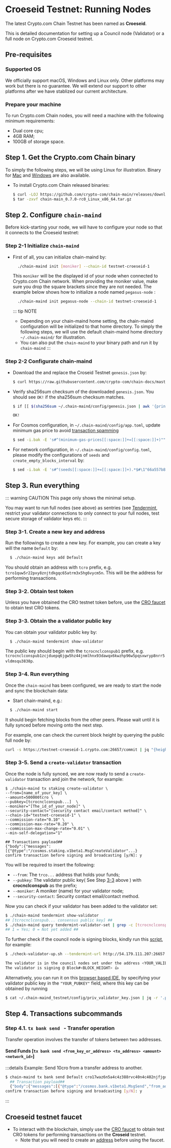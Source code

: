 # Croeseid Testnet: Running Nodes

The latest Crypto.com Chain Testnet has been named as **Croeseid**.

This is detailed documentation for setting up a Council node (Validator) or a full node on Crypto.com Croeseid testnet.

## Pre-requisites

### Supported OS

We officially support macOS, Windows and Linux only. Other platforms may work but there is no guarantee. We will extend our support to other platforms after we have stablized our current architecture.

### Prepare your machine

To run Crypto.com Chain nodes, you will need a machine with the following minimum requirements:

- Dual core cpu;
- 4GB RAM;
- 100GB of storage space.

## Step 1. Get the Crypto.com Chain binary

To simply the following steps, we will be using Linux for illustration. Binary for
[Mac](https://github.com/crypto-com/chain-main/releases/download/v0.7.0-rc0/chain-main_0.7.0-rc0_Darwin_x86_64.tar.gz) and [Windows](https://github.com/crypto-com/chain-main/releases/download/v0.7.0-rc0/chain-main_0.7.0-rc0_Windows_x86_64.zip) are also available.

- To install Crypto.com Chain released binaries:

  ```bash
  $ curl -LOJ https://github.com/crypto-com/chain-main/releases/download/v0.7.0-rc0/chain-main_0.7.0-rc0_Linux_x86_64.tar.gz
  $ tar -zxvf chain-main_0.7.0-rc0_Linux_x86_64.tar.gz
  ```

## Step 2. Configure `chain-maind`

Before kick-starting your node, we will have to configure your node so that it connects to the Croeseid testnet:

### Step 2-1 Initialize `chain-maind`

- First of all, you can initialize chain-maind by:

  ```bash
    ./chain-maind init [moniker] --chain-id testnet-croeseid-1
  ```

  This `moniker` will be the displayed id of your node when connected to Crypto.com Chain network.
  When providing the moniker value, make sure you drop the square brackets since they are not needed.
  The example below shows how to initialize a node named `pegasus-node` :
  
    ```bash
      ./chain-maind init pegasus-node --chain-id testnet-croeseid-1
    ```

  ::: tip NOTE

  - Depending on your chain-maind home setting, the chain-maind configuration will be initialized to that home directory. To simply the following steps, we will use the default chain-maind home directory `~/.chain-maind/` for illustration.
  - You can also put the `chain-maind` to your binary path and run it by `chain-maind`
    :::

### Step 2-2 Configurate chain-maind

- Download the and replace the Croseid Testnet `genesis.json` by:

  ```bash
  $ curl https://raw.githubusercontent.com/crypto-com/chain-docs/master/docs/getting-started/assets/genesis_file/testnet-croeseid-1/genesis.json > ~/.chain-maind/config/genesis.json
  ```

- Verify sha256sum checksum of the downloaded `genesis.json`. You should see `OK!` if the sha256sum checksum matches.

  ```bash
  $ if [[ $(sha256sum ~/.chain-maind/config/genesis.json | awk '{print $1}') = "55de3738cf6a429d19e234e59e81141af2f0dfa24906d22b949728023c1af382" ]] then echo "OK"; else echo "MISMATCHED"; fi;

  OK!
  ```

- For Cosmos configuration, in `~/.chain-maind/config/app.toml`, update minimum gas price to avoid [transaction spamming](https://github.com/cosmos/cosmos-sdk/issues/4527)

  ```bash
  $ sed -i.bak -E 's#^(minimum-gas-prices[[:space:]]+=[[:space:]]+)""$#\1"0.025basetcro"#' ~/.chain-maind/config/app.toml
  ```

- For network configuration, in `~/.chain-maind/config/config.toml`, please modify the configurations of `seeds` and `create_empty_blocks_interval` by:

  ```bash
  $ sed -i.bak -E 's#^(seeds[[:space:]]+=[[:space:]]+).*$#\1"66a557b8feef403805eb68e6e3249f3148d1a3f2@54.169.58.229:26656,3246d15d34802ca6ade7f51f5a26785c923fb385@54.179.111.207:26656,69c2fbab6b4f58b6cf1f79f8b1f670c7805e3f43@18.141.107.57:26656"# ; s#^(create_empty_blocks_interval[[:space:]]+=[[:space:]]+).*$#\1"5s"#' ~/.chain-maind/config/config.toml
  ```

## Step 3. Run everything

::: warning CAUTION
This page only shows the minimal setup.

You may want to run full nodes (see above)
as sentries (see [Tendermint](https://docs.tendermint.com/master/tendermint-core/running-in-production.html), restrict your validator connections to only connect to your full nodes,
test secure storage of validator keys etc.
:::

### Step 3-1. Create a new key and address

Run the followings to create a new key. For example, you can create a key will the name `Default` by:

```bash
  $ ./chain-maind keys add Default
```

You should obtain an address with `tcro` prefix, e.g. `tcro1quw5r22pxy8znjtdkgqc65atrm3x5hg6vycm5n`. This will be the address for performing transactions.

### Step 3-2. Obtain test token

Unless you have obtained the CRO testnet token before, use the [CRO faucet](https://chain.crypto.com/faucet) to obtain test CRO tokens.

### Step 3-3. Obtain the a validator public key

You can obtain your validator public key by:

```bash
  $ ./chain-maind tendermint show-validator
```

The public key should begin with the `tcrocnclconspub1` prefix, e.g. `tcrocnclconspub1zcjduepq6jgw5hz44jnmlhnx93dawqx6kwzhp96w5pqsxwryp8nrr5vldmsqu3838p`.

### Step 3-4. Run everything

Once the `chain-maind` has been configured, we are ready to start the node and sync the blockchain data:

- Start chain-maind, e.g.:

```bash
  $ ./chain-maind start
```

It should begin fetching blocks from the other peers. Please wait until it is fully synced before moving onto the next step.

For example, one can check the current block height by querying the public full node by:

```bash
curl -s https://testnet-croeseid-1.crypto.com:26657/commit | jq "{height: .result.signed_header.header.height}"
```

### Step 3-5. Send a `create-validator` transaction

Once the node is fully synced, we are now ready to send a `create-validator` transaction and join the network, for example:

```
$ ./chain-maind tx staking create-validator \
--from=[name_of_your_key] \
--amount=500000tcro \
--pubkey=[tcrocnclconspub...]  \
--moniker="[The_id_of_your_node]" \
--security-contact="[security contact email/contact method]" \
--chain-id="testnet-croeseid-1" \
--commission-rate="0.10" \
--commission-max-rate="0.20" \
--commission-max-change-rate="0.01" \
--min-self-delegation="1"

## Transactions payload##
{"body":{"messages":[{"@type":"/cosmos.staking.v1beta1.MsgCreateValidator"...}
confirm transaction before signing and broadcasting [y/N]: y
```

You will be required to insert the following:

- `--from`: The `trco...` address that holds your funds;
- `--pubkey`: The validator public key( See Step [3-3](#step-3-3-obtain-the-a-validator-public-key) above )  with **crocnclconspub** as the prefix;
- `--moniker`: A moniker (name) for your validator node;
- `--security-contact`: Security contact email/contact method.

Now you can check if your validator has been added to the validator set:

```bash
$ ./chain-maind tendermint show-validator
## [tcrocnclconspub... consensus public key] ##
$ ./chain-maind query tendermint-validator-set | grep -c [tcrocnclconspub...]
## 1 = Yes; 0 = Not yet added ##
```

To further check if the council node is signing blocks, kindly run this [script](https://github.com/crypto-com/chain-docs-nextgen/blob/master/docs/getting-started/assets/signature_checking/check-validator-up.sh), for example:

```bash
$ ./check-validator-up.sh --tendermint-url http://54.179.111.207:26657 --pubkey $(cat ~/.chain-maind_testnet/config/priv_validator_key.json | jq -r '.pub_key.value')

The validator is in the council nodes set under the address <YOUR_VALIDATOR_ADDRESS>
The validator is signing @ Block#<BLOCK_HEIGHT> 👍
```

Alternatively, you can run it on this [browser based IDE](https://repl.it/@allthatjazzleo/cryptocomcheckNodeJoinStatus#main.go), by specifying your validator public key in the `"YOUR_PUBKEY"` field, where this key can be obtained by running

```bash
$ cat ~/.chain-maind_testnet/config/priv_validator_key.json | jq -r '.pub_key.value'
```

## Step 4. Transactions subcommands
### Step 4.1. `tx bank send ` - Transfer operation

Transfer operation involves the transfer of tokens between two addresses.

#### **Send Funds** [`tx bank send <from_key_or_address> <to_address> <amount> <network_id>`]

:::details Example: Send 10cro from a transfer address to another.

```bash
$ chain-maind tx bank send Default cro17waz6n5a4c4z388rvc40n4c402njfjgqmv0qcp 10cro --chain-id cro-test
  ## Transaction payload##
  {"body":{"messages":[{"@type":"/cosmos.bank.v1beta1.MsgSend","from_address"....}
confirm transaction before signing and broadcasting [y/N]: y
```

:::


## Croeseid testnet faucet

- To interact with the blockchain, simply use the [CRO faucet](https://chain.crypto.com/faucet) to obtain test CRO tokens for performing transactions on the **Croseid** testnet.
  - Note that you will need to create an [address](#step-3-1-create-a-new-key-and-address) before using the faucet.
